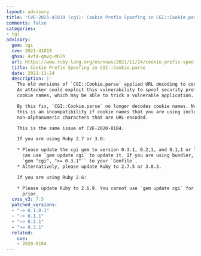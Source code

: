 ```yaml
---
layout: advisory
title: 'CVE-2021-41819 (cgi): Cookie Prefix Spoofing in CGI::Cookie.parse'
comments: false
categories:
- cgi
advisory:
  gem: cgi
  cve: 2021-41819
  ghsa: 4vf4-qmvg-mh7h
  url: https://www.ruby-lang.org/en/news/2021/11/24/cookie-prefix-spoofing-in-cgi-cookie-parse-cve-2021-41819/
  title: Cookie Prefix Spoofing in CGI::Cookie.parse
  date: 2021-11-24
  description: |-
    The old versions of `CGI::Cookie.parse` applied URL decoding to cookie names.
    An attacker could exploit this vulnerability to spoof security prefixes in
    cookie names, which may be able to trick a vulnerable application.

    By this fix, `CGI::Cookie.parse` no longer decodes cookie names. Note that
    this is an incompatibility if cookie names that you are using include
    non-alphanumeric characters that are URL-encoded.

    This is the same issue of CVE-2020-8184.

    If you are using Ruby 2.7 or 3.0:

    * Please update the cgi gem to version 0.3.1, 0.2,1, and 0.1,1 or later. You
      can use `gem update cgi` to update it. If you are using bundler, please add
      `gem "cgi", ">= 0.3.1"`` to your `Gemfile`.
    * Alternatively, please update Ruby to 2.7.5 or 3.0.3.

    If you are using Ruby 2.6:

    * Please update Ruby to 2.6.9. You cannot use `gem update cgi` for Ruby 2.6 or
      prior.
  cvss_v3: 7.5
  patched_versions:
  - "~> 0.1.0.1"
  - "~> 0.1.1"
  - "~> 0.2.1"
  - ">= 0.3.1"
  related:
    cve:
    - 2020-8184
---
```

